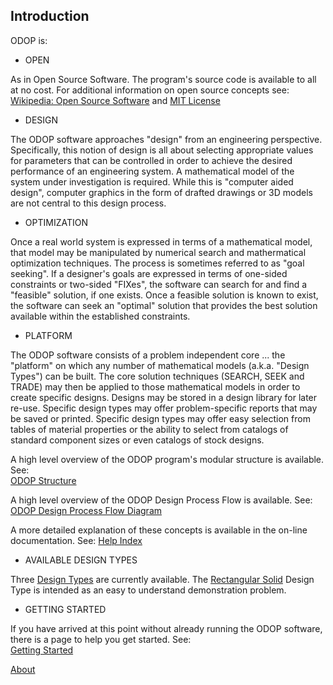 ## Introduction

ODOP is:   

* OPEN   

As in Open Source Software. 
The program's source code is available to all at no cost.
For additional information on open source concepts see:
[Wikipedia: Open Source Software](https://en.wikipedia.org/wiki/Open-source_software)
and 
[MIT License](https://github.com/thegrumpys/odop/blob/master/LICENSE)
   

* DESIGN   

The ODOP software approaches "design" from an engineering perspective.
Specifically, this notion of design is all about selecting appropriate values 
for parameters that can be controlled in order to achieve the desired performance 
of an engineering system.
A mathematical model of the system under investigation is required.
While this is "computer aided design", computer graphics in the form of
drafted drawings or 3D models are not central to this design process.
   

* OPTIMIZATION

Once a real world system is expressed in terms of a mathematical model,
that model may be manipulated by numerical search and mathermatical optimization techniques.
The process is sometimes referred to as "goal seeking".
If a designer's goals are expressed in terms of one-sided constraints
or two-sided "FIXes", the software can search for and find a "feasible" solution, if one exists.
Once a feasible solution is known to exist, the software can seek an "optimal" solution
that provides the best solution available within the established constraints. 
   

* PLATFORM   

The ODOP software consists of a problem independent core ... the "platform" on which
any number of mathematical models (a.k.a. "Design Types") can be built.
The core solution techniques (SEARCH, SEEK and TRADE) may then be applied to
those mathematical models in order to create specific designs.
Designs may be stored in a design library for later re-use.
Specific design types may offer problem-specific reports that may be saved or printed.
Specific design types may offer easy selection from tables of material properties
or the ability to select from catalogs of standard component sizes or even
catalogs of stock designs.

A high level overview of the ODOP program's modular structure is available.  See:   
[ODOP Structure](png/ODOP_StructureDiagram.png)   

A high level overview of the ODOP Design Process Flow is available.  See:   
[ODOP Design Process Flow Diagram](./png/DesignProcessFlowDiagram.png)
   
A more detailed explanation of these concepts is available in the on-line documentation. 
See: [Help Index](../Help/index)


* AVAILABLE DESIGN TYPES   
   
Three [Design Types](../Help/DesignTypes) are currently available.
The [Rectangular Solid](../Help/DesignTypes/r_solid) Design Type is intended as an 
easy to understand demonstration problem.


* GETTING STARTED   

If you have arrived at this point without already running the ODOP software, 
there is a page to help you get started.  See:   
[Getting Started](../Help/gettingStarted)


[About](./)
